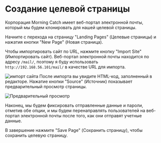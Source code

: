 # Создание целевой страницы

Корпорация Morning Catch имеет веб-портал электронной почты, который мы будем клонировать для нашей целевой страницы.

Начните с перехода на страницу "Landing Pages" (Целевые страницы) и нажатия кнопки "New Page" (Новая страница).

Чтобы импортировать сайт по URL, нажмите кнопку "Import Site" (Импортировать сайт). Веб-портал электронной почты находится по адресу `/mail/`, поэтому я буду использовать `http://192.168.56.101/mail/` в качестве URL для импорта.

![импорт сайта](http://imgur.com/FDsV9K0.png) После импорта вы увидите HTML-код, заполненный в редакторе. Нажатие кнопки "Source" (Источник) показывает предварительный просмотр страницы.

![Предварительный просмотр](http://imgur.com/e5ro6sQ.png)

Наконец, мы будем фиксировать отправленные данные и пароли, отметив обе опции, и мы будем перенаправлять пользователей на веб-портал электронной почты после того, как они отправят учетные данные.

В завершение нажмите "Save Page" (Сохранить страницу), чтобы сохранить целевую страницу.

